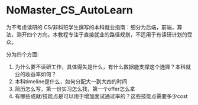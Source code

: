 # NoMaster_CS_AutoLearn
为不考虑读研的 CS/非科班学生撰写的本科就业指南：细分为后端，前端，算法，测开四个方向。本教程专注于直接就业的路径规划，不适用于有读研计划的受众。 

分为四个方面:
1. 为什么要不读研工作，具体得失是什么，有什么数据能支撑这个选择？本科就业的收益率如何？
2. 本科timeline是什么，如何分配大一到大四的时间
3. 简历怎么写，第一份实习怎么找，第一个offer怎么拿
4. 有哪些成就/技能点是可以用于增加面试通过率的？这些技能点需要多少cost
